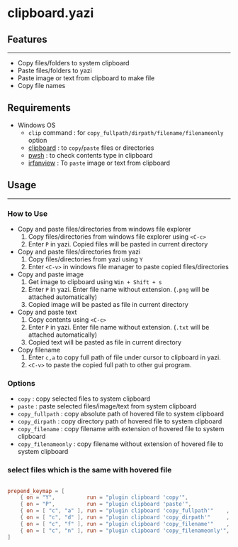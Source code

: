 # clipboard.yazi

## Features
---

- Copy files/folders to system clipboard
- Paste files/folders to yazi
- Paste image or text from clipboard to make file
- Copy file names


## Requirements

- Windows OS
	- `clip` command : for `copy_fullpath/dirpath/filename/filenameonly` option
	- [clipboard](https://github.com/Slackadays/Clipboard) : to `copy`/`paste` files or directories
	- [pwsh](https://github.com/PowerShell/PowerShell) : to check contents type in clipboard
	- [irfanview](https://bjansen.github.io/scoop-apps/extras/irfanview/) : To `paste` image or text from clipboard


## Usage
---

### How to Use

* Copy and paste files/directories from windows file explorer
	1) Copy files/directories from windows file explorer using `<C-c>`
	2) Enter `P` in yazi. Copied files will be pasted in current directory
* Copy and paste files/directories from yazi
	1) Copy files/directories from yazi using `Y`
	2) Enter `<C-v>` in windows file manager to paste copied files/directories
* Copy and paste image
	1) Get image to clipboard using `Win + Shift + s`
	2) Enter `P` in yazi. Enter file name without extension. (`.png` will be attached automatically)
	3) Copied image will be pasted as file in current directory
* Copy and paste text
	1) Copy contents using `<C-c>`
	2) Enter `P` in yazi. Enter file name without extension. (`.txt` will be attached automatically)
	3) Copied text will be pasted as file in current directory
* Copy filename
	1) Enter `c,a` to copy full path of file under cursor to clipboard in yazi.
	2) `<C-v>` to paste the copied full path to other gui program.

### Options

- `copy`              : copy selected files to system clipboard
- `paste`             : paste selected files/image/text from system clipboard
- `copy_fullpath`     : copy absolute path of hovered file to system clipboard
- `copy_dirpath`      : copy directory path of hovered file to system clipboard
- `copy_filename`     : copy filename with extension of hovered file to system clipboard
- `copy_filenameonly` : copy filename without extension of hovered file to system clipboard


### select files which is the same with hovered file

```toml

prepend_keymap = [
	{ on = "Y", 		 run = "plugin clipboard 'copy'",      	       desc = "Yank selected files to system clipboard" },
	{ on = "P", 		 run = "plugin clipboard 'paste'",     	       desc = "Paste files or contents from system clipboard" },
	{ on = [ "c", "a" ], run = "plugin clipboard 'copy_fullpath'"    , desc = "Copy the entire path include filename" },
	{ on = [ "c", "d" ], run = "plugin clipboard 'copy_dirpath'"     , desc = "Copy the directory path" },
	{ on = [ "c", "f" ], run = "plugin clipboard 'copy_filename'"    , desc = "Copy the filename" },
	{ on = [ "c", "n" ], run = "plugin clipboard 'copy_filenameonly'", desc = "Copy the filename without extension" },
]
```

